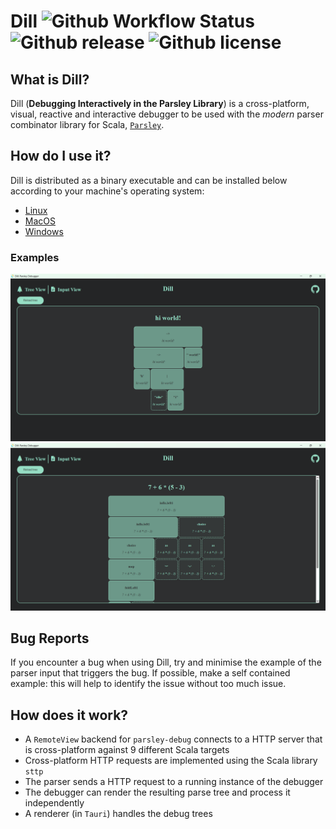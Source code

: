 # Dill ![Github Workflow Status](https://img.shields.io/github/actions/workflow/status/j-mie6/parsley-debug-app/dill-ci.yml?branch=release) ![Github release](https://img.shields.io/github/v/release/j-mie6/parsley-debug-app) ![Github license](https://img.shields.io/github/license/j-mie6/parsley-debug-app) 


## What is Dill?

Dill (**Debugging Interactively in the Parsley Library**) is a cross-platform, visual, reactive and interactive debugger to be used with the _modern_ parser combinator library for Scala, [`Parsley`](https://github.com/j-mie6/parsley).

## How do I use it?

Dill is distributed as a binary executable and can be installed below according to your machine's operating system:

- [Linux]()
- [MacOS]()
- [Windows]()

### Examples

![Debugging "hi world!"](readme/images/DillHiWorld.png)
![Debugging multiplication](readme/images/DillMultiplication.png)

## Bug Reports

If you encounter a bug when using Dill, try and minimise the example of the parser input that triggers the bug. If possible, make a self contained example: this will help to identify the issue without too much issue.

## How does it work?

- A `RemoteView` backend for `parsley-debug` connects to a HTTP server that is cross-platform against 9 different Scala targets
- Cross-platform HTTP requests are implemented using the Scala library `sttp`
- The parser sends a HTTP request to a running instance of the debugger
- The debugger can render the resulting parse tree and process it independently
- A renderer (in `Tauri`) handles the debug trees